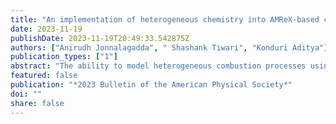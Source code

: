 ```yaml
---
title: "An implementation of heterogeneous chemistry into AMReX-based combustion solvers"
date: 2023-11-19
publishDate: 2023-11-19T20:49:33.542875Z
authors: ["Anirudh Jonnalagadda", " Shashank Tiwari", "Konduri Aditya"]
publication_types: ["1"]
abstract: "The ability to model heterogeneous combustion processes using modern exascale HPC compute architectures holds the potential to address demanding challenges in the energy sector. In this work, the exascale computing project's Pele suite of codes for reacting flows (https://amrex-combustion.github.io/) has been extended to include heterogeneous combustion modelling capabilities. The required heterogeneous chemical kinetics calculations are performed through subroutines that are automatically generated via a reworked implementation of the CEPTR module (https://amrex-combustion.github.io/PelePhysics/Ceptr.html) within the PelePhysics library (https://amrex-combustion.github.io/PelePhysics/). Specifically, CEPTR is equipped to handle three kinds of interface reactions (elementary, surface-coverage-modified, and arbitrary forward reaction rates) along with sticking reactions with and without the inclusion of the Motz-Wise correction. Further, a new surface module has been included in PelePhysics to interface the heterogeneous subroutine library with application codes. In order to verify, validate and benchmark the new additions, a new finite-gap stagnation flow solver with heterogeneous reactions has been developed within the AMReX-combustion framework. The solver numerically solves the steady state stagnation flow similarity equations using the SUNDIALS ARKODE library (https://computing.llnl.gov/projects/sundials/arkode) and is validated through quantitative comparisons of the axial, radial velocity and temperature profiles, along with key species mass fraction profiles along the axial direction against Cantera's impinging jet solver for the case of H2 assisted catalytic combustion of CH4 on Pt. The current work paves the way for enabling 3D heterogeneous combustion simulations within the AMReX-combustion framework."
featured: false
publication: "*2023 Bulletin of the American Physical Society*"
doi: ""
share: false
---
```


